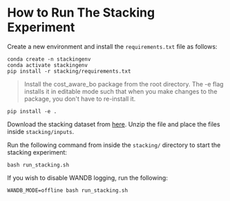 # How to Run The Stacking Experiment

Create a new environment and install the `requirements.txt` file as follows:

```{console}
conda create -n stackingenv
conda activate stackingenv
pip install -r stacking/requirements.txt
```

> Install the cost_aware_bo package from the root directory. The -e flag installs it in editable mode such that when you make changes to the package, you don't have to re-install it.

```{console}
pip install -e .
```

Download the stacking dataset from [here](https://filebin.net/ikioyab5pg2mehtl/stacking_dataset.zip). Unzip the file and place the files inside `stacking/inputs`.

Run the following command from inside the `stacking/` directory to start the stacking experiment:

```{console}
bash run_stacking.sh
```

If you wish to disable WANDB logging, run the following:

```{console}
WANDB_MODE=offline bash run_stacking.sh
```
